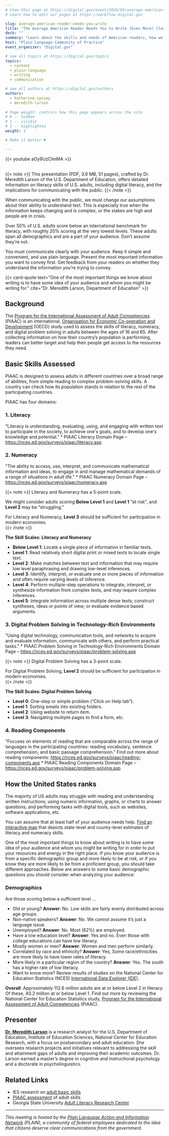 ```yaml
---
# View this page at https://digital.gov/event/2020/05/average-american-reader-needs-you-write
# Learn how to edit our pages at https://workflow.digital.gov

slug: average-american-reader-needs-you-write
title: "The Average American Reader Needs You to Write (Even More) Clearly"
deck: ""
summary: "Learn about the skills and needs of American readers, how we are failing our audiences, and ways to do better. "
host: "Plain Language Community of Practice"
event_organizer: "Digital.gov"

# see all topics at https://digital.gov/topics
topics: 
  - content
  - plain-language
  - writing
  - communication

# see all authors at https://digital.gov/authors
authors: 
  - katherine-spivey
  - meredith-larson
  
# Page weight: controls how this page appears across the site
# 0 -- hidden
# 1 -- visible
# 2 -- highlighted
weight: 1

# Make it better ♥

---
```


{{< youtube aOy9UzClmMA >}}
<br /><br />

{{< note >}}
This presentation (PDF, 3.6 MB, 51 pages), crafted by Dr. Meredith Larson of the U.S. Department of Education, offers detailed information on literacy skills of U.S. adults, including digital literacy, and the implications for communicating with the public. 
{{< /note >}}

When communicating with the public, we must change our assumptions about their ability to understand text. This is especially true when the information keeps changing and is complex, or the stakes are high and people are in crisis.

Over 50% of U.S. adults score below an international benchmark for literacy, with roughly 20% scoring at the very lowest levels. These adults span all demographics and are a part of your audience. Don’t assume they’re not.

You must  communicate clearly with your audience. Keep it simple and convenient, and use plain language. Present the most important information you want to convey first. Get feedback from your readers on whether they understand the information you’re trying to convey.

{{< card-quote text="One of the most important things we know about writing is to have some idea of your audience and whom you might be writing for." cite="Dr. Meredith Larson, Department of Education" >}}

## Background

The [Program for the International Assessment of Adult Competencies](https://nces.ed.gov/surveys/piaac/) (PIAAC) is an international, [Organisation for Economic Co-operation and Development](https://www.oecd.org/) (OECD) study used to assess the skills of literacy, numeracy, and digital problem solving in adults between the ages of 16 and 65. After collecting information on how their country’s population is performing, leaders can better target and help their people get access to the resources they need. 

## Basic Skills Assessed

PIAAC is designed to assess adults in different countries over a broad range of abilities, from simple reading to complex problem-solving skills. A country can check how its population stands in relation to the rest of the participating countries. 

PIAAC has four domains: 

### 1. Literacy
"Literacy is understanding, evaluating, using, and engaging with written text to participate in the society, to achieve one's goals, and to develop one's knowledge and potential."
    * PIAAC Literacy Domain Page &#8211; <https://nces.ed.gov/surveys/piaac/literacy.asp>

### 2. Numeracy
"The ability to access, use, interpret, and communicate mathematical information and ideas, to engage in and manage mathematical demands of a range of situations in adult life."
    * PIAAC Numeracy Domain Page &#8211; <https://nces.ed.gov/surveys/piaac/numeracy.asp>

{{< note >}}
Literacy and Numeracy has a 5-point scale. 
 
We might consider adults scoring **Below Level 1** and **Level 1** “at risk”, and **Level 2** may be “struggling.”
 
For Literacy and Numeracy, **Level 3** should be sufficient for participation in modern economies.  
{{< /note >}}

**The Skill Scales: Literacy and Numeracy**  

- **Below Level 1**: Locate a single piece of information in familiar texts. 
- **Level 1**: Read relatively short digital print or mixed texts to locate single text. 
- **Level 2**: Make matches between text and information that may require low level paraphrasing and drawing low-level inferences.
- **Level 3**: Identify, interpret, or evaluate one or more pieces of information and often require varying levels of inference. 
- **Level 4**: Perform multiple-step operations to integrate, interpret, or synthesize information from complex texts, and may require complex inferences.  
- **Level 5**: Integrate information across multiple dense texts; construct syntheses, ideas or points of view; or evaluate evidence based arguments. 

### 3. Digital Problem Solving in Technology-Rich Environments
"Using digital technology, communication tools, and networks to acquire and evaluate information, communicate with others, and perform practical tasks."
    * PIAAC Problem Solving in Technology-Rich Environments Domain Page &#8211; <https://nces.ed.gov/surveys/piaac/problem-solving.asp>

{{< note >}}
Digital Problem Solving has a 3-point scale.
 
For Digital Problem Solving, **Level 2** should be sufficient for participation in modern economies.   
{{< /note >}}

**The Skill Scales: Digital Problem Solving** 

- **Level 0**: One-step or simple problem (“Click on Help tab”).
- **Level 1**: Sorting emails into existing folders.
- **Level 2**: Using website to return item. 
- **Level 3**: Navigating multiple pages to find a form, etc. 

### 4. Reading Components
“Focuses on elements of reading that are comparable across the range of languages in the participating countries: reading vocabulary, sentence comprehension, and basic passage comprehension.” Find out more about reading components: https://nces.ed.gov/surveys/piaac/reading-components.asp
    * PIAAC Reading Components Domain Page &#8211; <https://nces.ed.gov/surveys/piaac/problem-solving.asp>

## How the United States ranks

The majority of US adults may struggle with reading and understanding written instructions; using numeric information, graphs, or charts to answer questions; and performing tasks with digital tools, such as websites, software applications, etc. 

You can assume that at least half of your audience needs help. [Find an interactive map](https://nces.ed.gov/surveys/piaac/skillsmap/) that depicts state-level and county-level estimates of literacy and numeracy skills.

One of the most important things to know about writing is to have some idea of your audience and whom you might be writing for in order to put your resources and energy in the right place. If you know your audience is from a specific demographic group and more likely to be at risk, or if you know they are more likely to be from a proficient group, you should take different approaches. Below are answers to some basic demographic questions you should consider when analyzing your audience: 

### Demographics 

Are those scoring below a sufficient level ... 
- Old or young? **Answer**: No. Low skills are fairly evenly distributed across age groups. 
- Non-native speakers? **Answer**: No. We cannot assume it’s just a language issue. 
- Unemployed? **Answer**: No. Most (62%) are employed.
- Have a low education level? **Answer**: Yes and no. Even those with college educations can have low literacy.
- Mostly women or men? **Answer**: Women and men perform similarly.
- Correlated by race and ethnicity? **Answer**: Yes, Some race/ethnicities are more likely to have lower rates of literacy.
- More likely in a particular region of the country? **Answer**: Yes. The south has a higher rate of low literacy.
- Want to know more? Review results of studies on the National Center for Education Statistics (NCES) [International Data Explorer (IDE)](https://nces.ed.gov/surveys/international/ide/).

**Overall**: Approximately 112.6 million adults are at or below Level 2 in literacy. Of these, 40.2 million at or below Level 1. Find out more by reviewing the National Center for Education Statistics study, [Program for the International Assessment of Adult Competencies](https://nces.ed.gov/surveys/piaac/2017/awc/table1_1.asp) (PIAAC).

## Presenter

[**Dr. Meredith Larson**](https://www.linkedin.com/in/meredithjlarson/) is a research analyst for the U.S. Department of Education, Institute of Education Sciences, National Center for Education Research, with a focus on postsecondary and adult education. She oversees research projects and initiatives relevant to addressing the skill and attainment gaps of adults and improving their academic outcomes. Dr. Larson earned a master’s degree in cognitive and instructional psychology and a doctorate in psycholinguistics.

## Related Links

 - IES research on [adult basic skills](https://ies.ed.gov/topics/adultBasic.asp)
 - [PIAAC assessment](https://nces.ed.gov/surveys/piaac/current_results.asp) of adult skills
 - Georgia State University [Adult Literacy Research Center](https://education.gsu.edu/research-outreach/alrc/)

---

_This meeting is hosted by the [Plain Language Action and Information Network](https://plainlanguage.gov/) (PLAIN), a community of federal employees dedicated to the idea that citizens deserve clear communications from the government._ 
